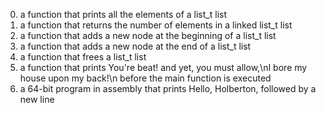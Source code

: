 0. a function that prints all the elements of a list_t list
1. a function that returns the number of elements in a linked list_t list
2. a function that adds a new node at the beginning of a list_t list
3. a function that adds a new node at the end of a list_t list
4. a function that frees a list_t list
5. a function that prints You're beat! and yet, you must allow,\nI bore my house upon my back!\n before the main function is executed
6. a 64-bit program in assembly that prints Hello, Holberton, followed by a new line
